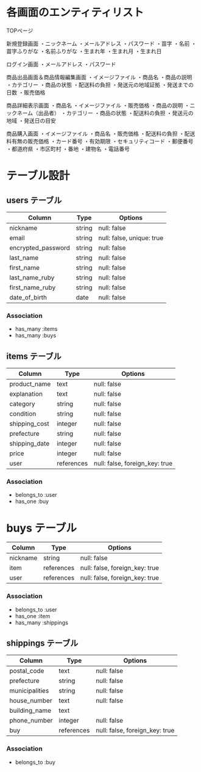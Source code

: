 # 各画面のエンティティリスト
TOPページ

新規登録画面
・ニックネーム
・メールアドレス
・パスワード
・苗字
・名前
・苗字ふりがな
・名前ふりがな
・生まれ年
・生まれ月
・生まれ日

ログイン画面
・メールアドレス
・パスワード

商品出品画面＆商品情報編集画面
・イメージファイル
・商品名
・商品の説明
・カテゴリー
・商品の状態
・配送料の負担
・発送元の地域証拠
・発送までの日数
・販売価格

商品詳細表示画面
・商品名
・イメージファイル
・販売価格
・商品の説明
・ニックネーム（出品者）
・カテゴリー
・商品の状態
・配送料の負担
・発送元の地域
・発送日の目安

商品購入画面
・イメージファイル
・商品名
・販売価格
・配送料の負担
・配送料有無の販売価格
・カード番号
・有効期限
・セキュリティコード
・郵便番号
・都道府県
・市区町村
・番地
・建物名
・電話番号

# テーブル設計

## users テーブル

| Column             | Type   | Options                   |
| ------------------ | ------ | ------------------------- |
| nickname           | string | null: false               |
| email              | string | null: false, unique: true |
| encrypted_password | string | null: false               |
| last_name          | string | null: false               |
| first_name         | string | null: false               |
| last_name_ruby     | string | null: false               |
| first_name_ruby    | string | null: false               |
| date_of_birth      | date   | null: false               |

### Association

- has_many :items
- has_many :buys

## items テーブル

| Column        | Type       | Options                        |
| ------------- | ---------- | ------------------------------ |
| product_name  | text       | null: false                    |
| explanation   | text       | null: false                    |
| category      | string     | null: false                    |
| condition     | string     | null: false                    |
| shipping_cost | integer    | null: false                    |
| prefecture    | string     | null: false                    |
| shipping_date | integer    | null: false                    |
| price         | integer    | null: false                    |
| user          | references | null: false, foreign_key: true |

### Association

- belongs_to :user
- has_one :buy

# buys テーブル

| Column   | Type       | Options                        |
| -------- | ---------- | ------------------------------ |
| nickname | string     | null: false                    |
| item     | references | null: false, foreign_key: true |
| user     | references | null: false, foreign_key: true |

### Association

- belongs_to :user
- has_one :item
- has_many :shippings

## shippings テーブル

| Column         | Type       | Options                        |
| -------------- | ---------- | ------------------------------ |
| postal_code    | text       | null: false                    |
| prefecture     | string     | null: false                    |
| municipalities | string     | null: false                    |
| house_number   | text       | null: false                    |
| building_name  | text       |                                |
| phone_number   | integer    | null: false                    |
| buy            | references | null: false, foreign_key: true |

### Association

- belongs_to :buy
